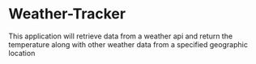 # Weather-Tracker
This application will retrieve data from a weather api and return the temperature along with other weather data from a specified geographic location
